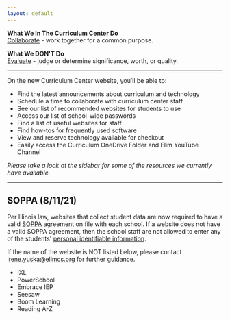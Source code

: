 ```yaml
---
layout: default
---
```

**What We In The Curriculum Center Do**  
<u>Collaborate</u> - work together for a common purpose.  

**What We DON'T Do**  
<u>Evaluate</u> - judge or determine significance, worth, or quality.  

---

On the new Curriculum Center website, you’ll be able to:

- Find the latest announcements about curriculum and technology
- Schedule a time to collaborate with curriculum center staff
- See our list of recommended websites for students to use
- Access our list of school-wide passwords
- Find  a list of useful websites for staff
- Find how-tos for frequently used software
- View and reserve technology available for checkout
- Easily access the Curriculum OneDrive Folder and Elim YouTube Channel

_Please take a look at the sidebar for some of the resources we currently have available._

---
## SOPPA (8/11/21)
Per Illinois law, websites that collect student data are now required to have a valid [SOPPA](https://ltcillinois.org/services/dataprivacy/) agreement on file with each school. If a website does not have a valid SOPPA agreement, then the school staff are not allowed to enter any of the students' [personal identifiable information](https://www.iasb.com/about-us/publications/journal/2020/january-february-2020/legal-matters-ready-or-not/). 

If the name of the website is NOT listed below, please contact [irene.yuska@elimcs.org](irene.yuksa@elimcs.org) for further guidance. 
- IXL
- PowerSchool
- Embrace IEP
- Seesaw
- Boom Learning
- Reading A-Z


